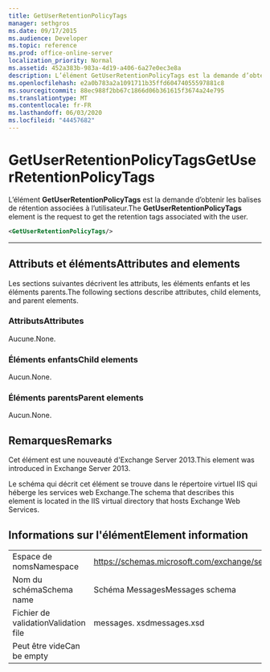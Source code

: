 ```yaml
---
title: GetUserRetentionPolicyTags
manager: sethgros
ms.date: 09/17/2015
ms.audience: Developer
ms.topic: reference
ms.prod: office-online-server
localization_priority: Normal
ms.assetid: 452a383b-983a-4d19-a406-6a27e0ec3e8a
description: L’élément GetUserRetentionPolicyTags est la demande d’obtenir les balises de rétention associées à l’utilisateur.
ms.openlocfilehash: e2a0b783a2a1091711b35ffd60474055597881c8
ms.sourcegitcommit: 88ec988f2bb67c1866d06b361615f3674a24e795
ms.translationtype: MT
ms.contentlocale: fr-FR
ms.lasthandoff: 06/03/2020
ms.locfileid: "44457682"
---
```

# <a name="getuserretentionpolicytags"></a><span data-ttu-id="1f44c-103">GetUserRetentionPolicyTags</span><span class="sxs-lookup"><span data-stu-id="1f44c-103">GetUserRetentionPolicyTags</span></span>

<span data-ttu-id="1f44c-104">L’élément **GetUserRetentionPolicyTags** est la demande d’obtenir les balises de rétention associées à l’utilisateur.</span><span class="sxs-lookup"><span data-stu-id="1f44c-104">The **GetUserRetentionPolicyTags** element is the request to get the retention tags associated with the user.</span></span> 
  
```XML
<GetUserRetentionPolicyTags/>

```

 ****
## <a name="attributes-and-elements"></a><span data-ttu-id="1f44c-105">Attributs et éléments</span><span class="sxs-lookup"><span data-stu-id="1f44c-105">Attributes and elements</span></span>

<span data-ttu-id="1f44c-106">Les sections suivantes décrivent les attributs, les éléments enfants et les éléments parents.</span><span class="sxs-lookup"><span data-stu-id="1f44c-106">The following sections describe attributes, child elements, and parent elements.</span></span>
  
### <a name="attributes"></a><span data-ttu-id="1f44c-107">Attributs</span><span class="sxs-lookup"><span data-stu-id="1f44c-107">Attributes</span></span>

<span data-ttu-id="1f44c-108">Aucune.</span><span class="sxs-lookup"><span data-stu-id="1f44c-108">None.</span></span>
  
### <a name="child-elements"></a><span data-ttu-id="1f44c-109">Éléments enfants</span><span class="sxs-lookup"><span data-stu-id="1f44c-109">Child elements</span></span>

<span data-ttu-id="1f44c-110">Aucun.</span><span class="sxs-lookup"><span data-stu-id="1f44c-110">None.</span></span>
  
### <a name="parent-elements"></a><span data-ttu-id="1f44c-111">Éléments parents</span><span class="sxs-lookup"><span data-stu-id="1f44c-111">Parent elements</span></span>

<span data-ttu-id="1f44c-112">Aucun.</span><span class="sxs-lookup"><span data-stu-id="1f44c-112">None.</span></span>
  
## <a name="remarks"></a><span data-ttu-id="1f44c-113">Remarques</span><span class="sxs-lookup"><span data-stu-id="1f44c-113">Remarks</span></span>

<span data-ttu-id="1f44c-114">Cet élément est une nouveauté d'Exchange Server 2013.</span><span class="sxs-lookup"><span data-stu-id="1f44c-114">This element was introduced in Exchange Server 2013.</span></span>
  
<span data-ttu-id="1f44c-115">Le schéma qui décrit cet élément se trouve dans le répertoire virtuel IIS qui héberge les services web Exchange.</span><span class="sxs-lookup"><span data-stu-id="1f44c-115">The schema that describes this element is located in the IIS virtual directory that hosts Exchange Web Services.</span></span>
  
## <a name="element-information"></a><span data-ttu-id="1f44c-116">Informations sur l'élément</span><span class="sxs-lookup"><span data-stu-id="1f44c-116">Element information</span></span>

|||
|:-----|:-----|
|<span data-ttu-id="1f44c-117">Espace de noms</span><span class="sxs-lookup"><span data-stu-id="1f44c-117">Namespace</span></span>  <br/> |https://schemas.microsoft.com/exchange/services/2006/messages  <br/> |
|<span data-ttu-id="1f44c-118">Nom du schéma</span><span class="sxs-lookup"><span data-stu-id="1f44c-118">Schema name</span></span>  <br/> |<span data-ttu-id="1f44c-119">Schéma Messages</span><span class="sxs-lookup"><span data-stu-id="1f44c-119">Messages schema</span></span>  <br/> |
|<span data-ttu-id="1f44c-120">Fichier de validation</span><span class="sxs-lookup"><span data-stu-id="1f44c-120">Validation file</span></span>  <br/> |<span data-ttu-id="1f44c-121">messages. xsd</span><span class="sxs-lookup"><span data-stu-id="1f44c-121">messages.xsd</span></span>  <br/> |
|<span data-ttu-id="1f44c-122">Peut être vide</span><span class="sxs-lookup"><span data-stu-id="1f44c-122">Can be empty</span></span>  <br/> ||
   

